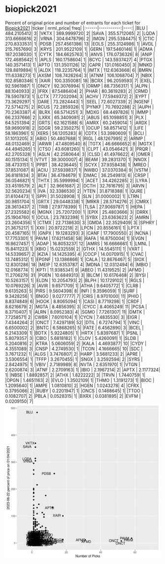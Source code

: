 # biopick2021
Percent of original price and number of entrants for each ticket for [Biopick2021](https://twitter.com/hashtag/Biopick2021)
|ticker |  nrml_price| freq|
|:------|-----------:|----:|
|BLU    | 484.2105412|    3|
|VKTX   | 369.9999720|    2|
|SAVA   | 355.5712065|    2|
|LQDA   | 313.6666616|    2|
|VRNA   | 304.6478796|    2|
|IMGN   | 295.5384475|    1|
|CTIC   | 270.8333531|    1|
|PDSB   | 257.4561386|   13|
|EOLS   | 255.3124986|    1|
|AVDL   | 215.7657690|    3|
|KRYS   | 201.9522109|    1|
|GERN   | 197.5460146|    1|
|ADMA   | 187.2038030|    1|
|CYTK   | 184.6625763|    1|
|ANVS   | 176.0736326|    8|
|ANIP   | 172.4685642|    1|
|APLS   | 160.1758604|    1|
|BCYC   | 143.5937427|    4|
|PTGX   | 140.3571413|    1|
|APTO   | 131.3501126|   12|
|CAPR   | 131.0160450|    3|
|MNKD   | 128.8819894|    1|
|ALDX   | 118.2235764|    1|
|IMTX   | 112.6363668|    6|
|BMRN   | 111.6338273|    1|
|AXSM   | 108.7426264|    3|
|ATNM   | 106.1068704|    7|
|NBIX   | 102.8580346|    1|
|XAIR   | 100.3350081|   18|
|BCRX   |  96.2059593|    7|
|EXEL   |  92.5961987|    1|
|ONCY   |  92.3076994|    1|
|ORMP   |  88.7356317|    1|
|ALPN   |  88.1040933|    2|
|IFRX   |  87.5486404|    2|
|PHAR   |  80.3619283|    2|
|CRMD   |  78.5907873|    1|
|LCTX   |  77.7202094|    3|
|ACHV   |  77.5949372|    2|
|EYPT   |  73.3629297|    1|
|DARE   |  73.2824443|    1|
|SEEL   |  72.6027339|    2|
|NGENF  |  72.5714275|    2|
|RCUS   |  72.2859326|    1|
|PYNKF  |  70.7692288|    2|
|AUPH   |  70.2363387|    4|
|BLRX   |  68.5714251|    3|
|MDXG   |  68.4497826|    1|
|IMMP   |  66.2337666|    2|
|LXRX   |  65.3409081|    2|
|ABUS   |  65.1098851|    3|
|PLX    |  64.5251394|    2|
|GRTS   |  62.1621588|    6|
|AMRX   |  60.2459014|    1|
|ARDX   |  59.9690918|    2|
|SDGR   |  59.2350275|    1|
|OCUP   |  58.8571412|    1|
|LIFE   |  58.1863961|    5|
|XERS   |  56.1205283|    8|
|CDTX   |  53.3980609|    1|
|BCLI   |  51.1013205|    3|
|ABIO   |  50.4807688|    1|
|RIGL   |  48.1267995|    2|
|ARMP   |  48.0132469|    2|
|ARWR   |  47.4809540|    8|
|TGTX   |  46.6666652|    8|
|MGTX   |  44.4945265|    1|
|CTSO   |  43.6081260|    1|
|CLPT   |  43.0546421|    3|
|PRQR   |  42.2705328|    1|
|ASLN   |  42.2580644|    3|
|CLSD   |  41.4976622|    4|
|OMER   |  40.1515134|    1|
|VTVT   |  39.3000007|    4|
|BEAM   |  39.2831370|    1|
|NNOX   |  38.4733151|    1|
|PPBT   |  38.4236445|    1|
|SCYX   |  37.9358438|    1|
|MREO   |  37.8531087|    8|
|ACIU   |  37.5939837|    1|
|NWBO   |  37.0370384|    9|
|VSTM   |  36.8181834|    3|
|BTAI   |  36.4784679|    1|
|DMAC   |  36.2549813|    6|
|CRSP   |  36.0546821|    1|
|THTX   |  35.5999994|    1|
|ACET   |  34.4262285|    2|
|LYRA   |  33.4519579|    2|
|ALT    |  32.9661687|    2|
|DCTH   |  32.7616795|    3|
|ARVN   |  32.5620234|    1|
|IVA    |  32.3386530|    2|
|YTEN   |  31.8718388|    1|
|QURE   |  31.6104473|    1|
|SPPI   |  31.5028908|    1|
|SLN    |  31.0000002|    1|
|LTRN   |  30.9851704|    1|
|GRTX   |  29.0448338|    1|
|MRKR   |  28.5714276|    2|
|CMRX   |  28.3613437|    2|
|TRIB   |  27.9778399|    1|
|TLSA   |  27.9069787|    1|
|HEPA   |  27.2325582|    6|
|MGNX   |  25.7207200|    1|
|EPIX   |  25.4803666|    3|
|DRRX   |  25.1904760|    1|
|OCUL   |  23.7832398|    1|
|SYBX   |  23.6363623|    2|
|AMRN   |  23.2604356|    1|
|CTMX   |  22.7138630|    3|
|GMDA   |  22.3529409|    3|
|SPHRY  |  21.3675217|    1|
|XXII   |  20.9722218|    2|
|LPCN   |  20.8556161|    1|
|LPTX   |  20.4587165|   11|
|GNPX   |  19.1283293|    3|
|CANF   |  17.7900550|    2|
|NCNA   |  17.7753301|    1|
|PAVM   |  17.6211458|   58|
|RAFA   |  16.8750004|    1|
|EVGN   |  16.8627457|    1|
|ADAP   |  16.8053237|   12|
|AMRS   |  16.6666661|    1|
|LMNL   |  15.8411223|    1|
|XBIO   |  15.0232559|    2|
|GTHX   |  14.5545111|    1|
|VXRT   |  14.5339657|    2|
|KZIA   |  14.1425395|    4|
|COCP   |  14.0070915|    1|
|CVAC   |  13.7485312|    1|
|EPGNF  |  13.1386866|    1|
|CALA   |  12.8676467|    5|
|SIOX   |  12.8301286|   18|
|MEIP   |  12.6353787|    4|
|MDNA   |  12.0312494|    6|
|MBIO   |  12.0168774|    1|
|KPTI   |  11.9385341|    9|
|ABEO   |  11.4319525|    2|
|AFMD   |  11.2706276|   31|
|PGEN   |  10.6849313|    3|
|BLCM   |  10.6176468|    2|
|BYSI   |  10.5263157|    1|
|ELDN   |  10.2054793|    2|
|BLPH   |  10.1729102|    1|
|RGLS   |  10.0769226|    3|
|AVIR   |   9.6571709|    1|
|ATHA   |   9.6405772|    1|
|CLRB   |   9.6135263|    5|
|PIRS   |   9.5604398|    8|
|INFI   |   9.3596059|    1|
|SURF   |   9.3428256|    1|
|BNGO   |   9.0277777|    7|
|CRIS   |   8.9701000|   11|
|PHIO   |   8.8374849|    6|
|HOOK   |   8.8065094|    1|
|CASI   |   8.7719298|    1|
|CRDF   |   8.6216679|    2|
|MGTA   |   8.4856395|    3|
|CYCC   |   8.4065249|   11|
|PCSA   |   8.3710407|    1|
|ALRN   |   8.0952383|    4|
|SGMO   |   7.7261307|   11|
|DMTK   |   7.7258571|    2|
|CWBR   |   7.6010104|    1|
|CYCN   |   7.4835530|    3|
|EIGR   |   7.4344264|    2|
|ONCT   |   7.4297189|   52|
|DTIL   |   6.7274794|    1|
|VINC   |   6.6500002|    2|
|BNTC   |   6.5868265|    5|
|FATE   |   6.4562890|    3|
|BCEL   |   6.2143309|    1|
|BDTX   |   5.9224805|    1|
|HRTX   |   5.8397687|    1|
|PSNL   |   5.8079357|    3|
|CBIO   |   5.6818182|    1|
|CLOV   |   5.4260091|    1|
|SLDB   |   5.2040816|    2|
|KTRA   |   5.0606059|    2|
|KALA   |   4.4693877|   10|
|CYDY   |   4.3551089|    3|
|CNSP   |   4.2749530|    1|
|TCON   |   4.1666665|   10|
|SDC    |   3.7671232|    1|
|ALGS   |   3.7476807|    2|
|HARP   |   3.5681233|    2|
|APRE   |   3.5306554|    1|
|TFFP   |   3.2670455|    1|
|SNGX   |   3.2592594|    2|
|SYRS   |   2.8424975|    1|
|VBIV   |   2.7189989|    8|
|NVTA   |   2.6351970|    1|
|VTGN   |   2.6200874|    3|
|ATNF   |   2.2709163|    1|
|IBIO   |   2.1967214|    2|
|APTX   |   2.1177324|    1|
|NBSE   |   1.8892857|    2|
|ATHX   |   1.8222222|    3|
|TRVN   |   1.7440759|    1|
|OPGN   |   1.4651163|    2|
|EVLO   |   1.3502109|    1|
|THMO   |   1.3191273|    1|
|BIOC   |   1.2095640|    1|
|AMPE   |   1.0810810|    2|
|HGEN   |   1.0243278|    4|
|CFRX   |   0.3795066|    2|
|RUBY   |   0.2201947|    1|
|ONCS   |   0.1468645|    1|
|TTOO   |   0.1082707|    2|
|PBLA   |   0.0528315|    1|
|BXRX   |   0.0381895|    2|
|EVFM   |   0.0209150|    7|
![retvspicks](biopicks.png?raw=true)
